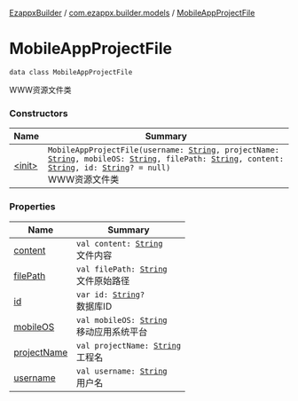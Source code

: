 [EzappxBuilder](../../index.md) / [com.ezappx.builder.models](../index.md) / [MobileAppProjectFile](./index.md)

# MobileAppProjectFile

`data class MobileAppProjectFile`

WWW资源文件类

### Constructors

| Name | Summary |
|---|---|
| [&lt;init&gt;](-init-.md) | `MobileAppProjectFile(username: `[`String`](https://kotlinlang.org/api/latest/jvm/stdlib/kotlin/-string/index.html)`, projectName: `[`String`](https://kotlinlang.org/api/latest/jvm/stdlib/kotlin/-string/index.html)`, mobileOS: `[`String`](https://kotlinlang.org/api/latest/jvm/stdlib/kotlin/-string/index.html)`, filePath: `[`String`](https://kotlinlang.org/api/latest/jvm/stdlib/kotlin/-string/index.html)`, content: `[`String`](https://kotlinlang.org/api/latest/jvm/stdlib/kotlin/-string/index.html)`, id: `[`String`](https://kotlinlang.org/api/latest/jvm/stdlib/kotlin/-string/index.html)`? = null)`<br>WWW资源文件类 |

### Properties

| Name | Summary |
|---|---|
| [content](content.md) | `val content: `[`String`](https://kotlinlang.org/api/latest/jvm/stdlib/kotlin/-string/index.html)<br>文件内容 |
| [filePath](file-path.md) | `val filePath: `[`String`](https://kotlinlang.org/api/latest/jvm/stdlib/kotlin/-string/index.html)<br>文件原始路径 |
| [id](id.md) | `var id: `[`String`](https://kotlinlang.org/api/latest/jvm/stdlib/kotlin/-string/index.html)`?`<br>数据库ID |
| [mobileOS](mobile-o-s.md) | `val mobileOS: `[`String`](https://kotlinlang.org/api/latest/jvm/stdlib/kotlin/-string/index.html)<br>移动应用系统平台 |
| [projectName](project-name.md) | `val projectName: `[`String`](https://kotlinlang.org/api/latest/jvm/stdlib/kotlin/-string/index.html)<br>工程名 |
| [username](username.md) | `val username: `[`String`](https://kotlinlang.org/api/latest/jvm/stdlib/kotlin/-string/index.html)<br>用户名 |
